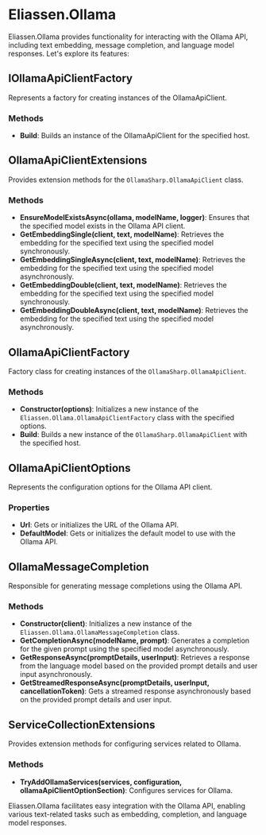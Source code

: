 # Eliassen.Ollama

Eliassen.Ollama provides functionality for interacting with the Ollama API, including text embedding, message completion, and language model responses. Let's explore its features:

## IOllamaApiClientFactory

Represents a factory for creating instances of the OllamaApiClient.

### Methods

- **Build**: Builds an instance of the OllamaApiClient for the specified host.

## OllamaApiClientExtensions

Provides extension methods for the `OllamaSharp.OllamaApiClient` class.

### Methods

- **EnsureModelExistsAsync(ollama, modelName, logger)**: Ensures that the specified model exists in the Ollama API client.
- **GetEmbeddingSingle(client, text, modelName)**: Retrieves the embedding for the specified text using the specified model synchronously.
- **GetEmbeddingSingleAsync(client, text, modelName)**: Retrieves the embedding for the specified text using the specified model asynchronously.
- **GetEmbeddingDouble(client, text, modelName)**: Retrieves the embedding for the specified text using the specified model synchronously.
- **GetEmbeddingDoubleAsync(client, text, modelName)**: Retrieves the embedding for the specified text using the specified model asynchronously.

## OllamaApiClientFactory

Factory class for creating instances of the `OllamaSharp.OllamaApiClient`.

### Methods

- **Constructor(options)**: Initializes a new instance of the `Eliassen.Ollama.OllamaApiClientFactory` class with the specified options.
- **Build**: Builds a new instance of the `OllamaSharp.OllamaApiClient` with the specified host.

## OllamaApiClientOptions

Represents the configuration options for the Ollama API client.

### Properties

- **Url**: Gets or initializes the URL of the Ollama API.
- **DefaultModel**: Gets or initializes the default model to use with the Ollama API.

## OllamaMessageCompletion

Responsible for generating message completions using the Ollama API.

### Methods

- **Constructor(client)**: Initializes a new instance of the `Eliassen.Ollama.OllamaMessageCompletion` class.
- **GetCompletionAsync(modelName, prompt)**: Generates a completion for the given prompt using the specified model asynchronously.
- **GetResponseAsync(promptDetails, userInput)**: Retrieves a response from the language model based on the provided prompt details and user input asynchronously.
- **GetStreamedResponseAsync(promptDetails, userInput, cancellationToken)**: Gets a streamed response asynchronously based on the provided prompt details and user input.

## ServiceCollectionExtensions

Provides extension methods for configuring services related to Ollama.

### Methods

- **TryAddOllamaServices(services, configuration, ollamaApiClientOptionSection)**: Configures services for Ollama.

Eliassen.Ollama facilitates easy integration with the Ollama API, enabling various text-related tasks such as embedding, completion, and language model responses.
